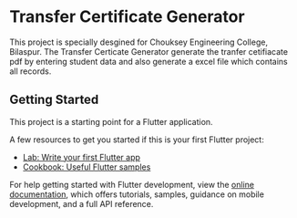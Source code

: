 # Transfer Certificate Generator

This project is specially desgined for Chouksey Engineering College, Bilaspur.
The Transfer Certicate Generator generate the tranfer cetifiacate pdf by entering student data and also generate a excel file which contains all records.


## Getting Started

This project is a starting point for a Flutter application.

A few resources to get you started if this is your first Flutter project:

- [Lab: Write your first Flutter app](https://docs.flutter.dev/get-started/codelab)
- [Cookbook: Useful Flutter samples](https://docs.flutter.dev/cookbook)

For help getting started with Flutter development, view the
[online documentation](https://docs.flutter.dev/), which offers tutorials,
samples, guidance on mobile development, and a full API reference.
